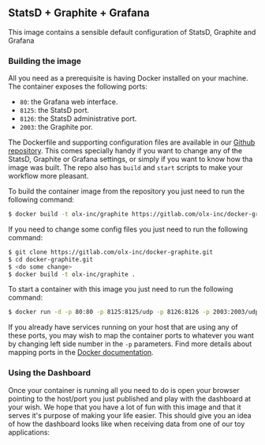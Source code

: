StatsD + Graphite + Grafana
---------------------------

This image contains a sensible default configuration of StatsD, Graphite and Grafana


### Building the image ###

All you need as a prerequisite is having Docker installed on your machine. The container exposes the following ports:

- `80`: the Grafana web interface.
- `8125`: the StatsD port.
- `8126`: the StatsD administrative port.
- `2003`: the Graphite por.

The Dockerfile and supporting configuration files are available in our [Github repository](https://gitlab.com/olx-inc/docker-graphite.git).
This comes specially handy if you want to change any of the StatsD, Graphite or Grafana settings, or simply if you want
to know how tha image was built. The repo also has `build` and `start` scripts to make your workflow more pleasant.

To build the container image from the repository you just need to run the following command:

```bash
$ docker build -t olx-inc/graphite https://gitlab.com/olx-inc/docker-graphite.git
```

If you need to change some config files you just need to run the following command:

```bash
$ git clone https://gitlab.com/olx-inc/docker-graphite.git
$ cd docker-graphite.git
$ <do some change>
$ docker build -t olx-inc/graphite .
```

To start a container with this image you just need to run the following command:

```bash
$ docker run -d -p 80:80 -p 8125:8125/udp -p 8126:8126 -p 2003:2003/udp --name graphite olx-inc/graphite
```

If you already have services running on your host that are using any of these ports, you may wish to map the container
ports to whatever you want by changing left side number in the `-p` parameters. Find more details about mapping ports
in the [Docker documentation](http://docs.docker.io/use/port_redirection/#port-redirection).


### Using the Dashboard ###

Once your container is running all you need to do is open your browser pointing to the host/port you just published and
play with the dashboard at your wish. We hope that you have a lot of fun with this image and that it serves it's
purpose of making your life easier. This should give you an idea of how the dashboard looks like when receiving data
from one of our toy applications:
